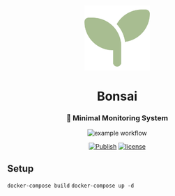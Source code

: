 <div align="center">
    <br />
    <img src="./bonsai_frontend/public/seedling-solid.svg" alt="Logo" width="150"/>
    <h1>Bonsai</h1>
    <h3>🌳 Minimal Monitoring System</h3>
</div>

<div align="center">

![example workflow](https://github.com/github/docs/actions/workflows/main.yml/badge.svg)


[![Publish](https://github.com/konstfish/bonsai/actions/workflows/publish.yml/badge.svg?branch=master)](https://github.com/konstfish/bonsai/actions/workflows/publish.yml)
[![license](https://img.shields.io/badge/license-MIT-brightgreen.svg)](https://github.com/konstfish/score4you/blob/master/LICENSE)

</div>

## Setup

`docker-compose build`
`docker-compose up -d`